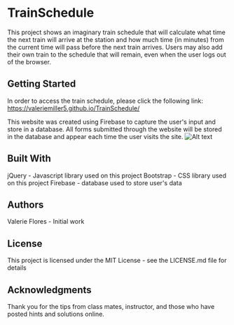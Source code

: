 # TrainSchedule
This project shows an imaginary train schedule that will calculate what time the next train will arrive at the station and how much time (in minutes) from the current time will pass before the next train arrives.  Users may also add their own train to the schedule that will remain, even when the user logs out of the browser.

## Getting Started
In order to access the train schedule, please click the following link:
https://valeriemiller5.github.io/TrainSchedule/

This website was created using Firebase to capture the user's input and store in a database.  All forms submitted through the website will be stored in the database and appear each time the user visits the site.
![Alt text](/images/screenshot-firebase.png)

## Built With
jQuery - Javascript library used on this project
Bootstrap - CSS library used on this project
Firebase - database used to store user's data

## Authors
Valerie Flores - Initial work

## License
This project is licensed under the MIT License - see the LICENSE.md file for details

## Acknowledgments
Thank you for the tips from class mates, instructor, and those who have posted hints and solutions online.